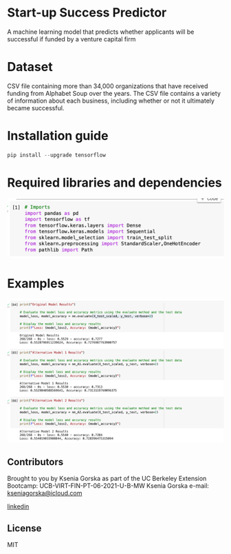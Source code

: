 # Start-up Success Predictor
A machine learning model that predicts whether applicants will be successful if funded by a venture capital firm

# Dataset
 CSV file containing more than 34,000 organizations that have received funding from Alphabet Soup over the years. The CSV file contains a variety of information about each business, including whether or not it ultimately became successful.

 # Installation guide 

 ``` python
 pip install --upgrade tensorflow
 ```
 # Required libraries and dependencies

 ![image1](images/libraries.png)

 # Examples 

 ![image2](images/models.png)

 ## Contributors
Brought to you by Ksenia Gorska as part of the UC Berkeley Extension Bootcamp: UCB-VIRT-FIN-PT-06-2021-U-B-MW Ksenia Gorska
 e-mail: kseniagorska@icloud.com 

[linkedin](https://www.linkedin.com/in/ksenia-gorska/)

## License

MIT